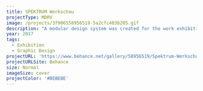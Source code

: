 ```yaml
---
title: SPEKTRUM Werkschau
projectType: MDRV
image: /projects/3f906558956519-5a2cfc403b205.gif
description: "A modular design system was created for the work exhibition of the MD14, Media Design course at the DHBW Ravensburg. A5 fields, combined as desired, are assembled into posters and a guidance system. The use of chrome paper reflects the environment and the monochrome design illuminates in the entire color spectrum.\nThe DIN A5 format enabled us to create a signage system that could be quickly adapted to meet specific requirements. For example, during the course of the work show, we designed directional arrows and printed them out in black and white on our copiers.\nArt Direction\_[Tobias Müller]()\_[Nicolas Bernklau]()\_[Felix Buhler]()\_[Tobias Tapken]()\_Supervision\_[Prof. Dr. Klaus Birk]() Web Design & Coding\_[Florian Windbacher]()\_Animated Posters\_[Hanna Viellehner]()\_Social Media\_[Dario Suppan]()\n"
year: 2017
tags:
  - Exhibition
  - Graphic Design
projectURL: 'https://www.behance.net/gallery/58956519/Spektrum-Werkschau'
projectURLSite: Behance
size: Normal
imageSize: cover
projectColor: '#BEBEBE'
---
```


